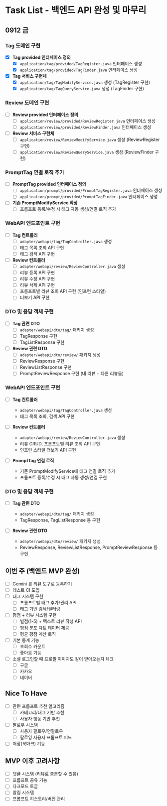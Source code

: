 # Task List - 백엔드 API 완성 및 마무리

## 0912 금

### Tag 도메인 구현
- [x] **Tag provided 인터페이스 정의**
  - [x] `application/tag/provided/TagRegister.java` 인터페이스 생성
  - [x] `application/tag/provided/TagFinder.java` 인터페이스 생성
- [x] **Tag 서비스 구현체**
  - [x] `application/tag/TagModifyService.java` 생성 (TagRegister 구현)
  - [x] `application/tag/TagQueryService.java` 생성 (TagFinder 구현)

### Review 도메인 구현
- [ ] **Review provided 인터페이스 정의**
  - [ ] `application/review/provided/ReviewRegister.java` 인터페이스 생성
  - [ ] `application/review/provided/ReviewFinder.java` 인터페이스 생성
- [ ] **Review 서비스 구현체**
  - [ ] `application/review/ReviewModifyService.java` 생성 (ReviewRegister 구현)
  - [ ] `application/review/ReviewQueryService.java` 생성 (ReviewFinder 구현)

### PromptTag 연결 로직 추가
- [ ] **PromptTag provided 인터페이스 정의**
  - [ ] `application/prompt/provided/PromptTagRegister.java` 인터페이스 생성
  - [ ] `application/prompt/provided/PromptTagFinder.java` 인터페이스 생성
- [ ] **기존 PromptModifyService 확장**
  - [ ] 프롬프트 등록/수정 시 태그 자동 생성/연결 로직 추가

### WebAPI 엔드포인트 구현
- [ ] **Tag 컨트롤러**
  - [ ] `adapter/webapi/tag/TagController.java` 생성
  - [ ] 태그 목록 조회 API 구현
  - [ ] 태그 검색 API 구현
- [ ] **Review 컨트롤러**
  - [ ] `adapter/webapi/review/ReviewController.java` 생성
  - [ ] 리뷰 등록 API 구현
  - [ ] 리뷰 수정 API 구현
  - [ ] 리뷰 삭제 API 구현
  - [ ] 프롬프트별 리뷰 조회 API 구현 (인프런 스타일)
  - [ ] 더보기 API 구현

### DTO 및 응답 객체 구현
- [ ] **Tag 관련 DTO**
  - [ ] `adapter/webapi/dto/tag/` 패키지 생성
  - [ ] TagResponse 구현
  - [ ] TagListResponse 구현
- [ ] **Review 관련 DTO**
  - [ ] `adapter/webapi/dto/review/` 패키지 생성
  - [ ] ReviewResponse 구현
  - [ ] ReviewListResponse 구현
  - [ ] PromptReviewResponse 구현 (내 리뷰 + 다른 리뷰들)

### WebAPI 엔드포인트 구현
- [ ] **Tag 컨트롤러**
  - `adapter/webapi/tag/TagController.java` 생성
  - 태그 목록 조회, 검색 API 구현

- [ ] **Review 컨트롤러**
  - `adapter/webapi/review/ReviewController.java` 생성
  - 리뷰 CRUD, 프롬프트별 리뷰 조회 API 구현
  - 인프런 스타일 더보기 API 구현

- [ ] **PromptTag 연결 로직**
  - 기존 PromptModifyService에 태그 연결 로직 추가
  - 프롬프트 등록/수정 시 태그 자동 생성/연결 구현

### DTO 및 응답 객체 구현
- [ ] **Tag 관련 DTO**
  - `adapter/webapi/dto/tag/` 패키지 생성
  - TagResponse, TagListResponse 등 구현

- [ ] **Review 관련 DTO**
  - `adapter/webapi/dto/review/` 패키지 생성
  - ReviewResponse, ReviewListResponse, PromptReviewResponse 등 구현

## 이번 주 (백엔드 MVP 완성)
- [ ] Gemini 를 리뷰 도구로 등록하기
- [ ] 테스트 CI 도입
- [ ] 태그 시스템 구현
  - [ ] 프롬프트별 태그 추가/관리 API
  - [ ] 태그 기반 검색/필터링
- [ ] 평점 + 리뷰 시스템 구현
  - [ ] 별점(1-5) + 텍스트 리뷰 작성 API
  - [ ] 평점 분포 차트 데이터 제공
  - [ ] 평균 평점 계산 로직
- [ ] 기본 통계 기능
  - [ ] 조회수 카운트
  - [ ] 좋아요 기능
- [ ] 소셜 로그인할 때 프로필 이미지도 같이 받아오는지 체크
  - [ ] 구글
  - [ ] 카카오
  - [ ] 네이버

## Nice To Have
- [ ] 관련 프롬프트 추천 알고리즘
  - [ ] 카테고리/태그 기반 추천
  - [ ] 사용자 행동 기반 추천
- [ ] 팔로우 시스템
  - [ ] 사용자 팔로우/언팔로우
  - [ ] 팔로잉 사용자 프롬프트 피드
- [ ] 저장(북마크) 기능

## MVP 이후 고려사항
- [ ] 댓글 시스템 (리뷰로 충분할 수 있음)
- [ ] 프롬프트 공유 기능
- [ ] 다크모드 토글
- [ ] 알림 시스템
- [ ] 프롬프트 히스토리/버전 관리